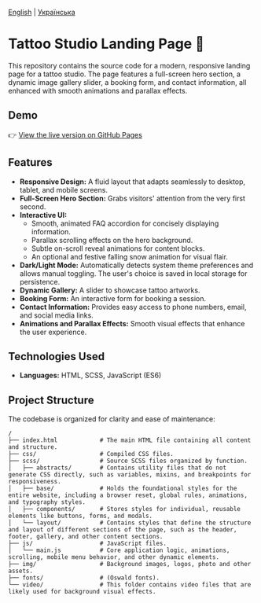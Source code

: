 [English](./README.md) | [Українська](./README.uk.md)

# Tattoo Studio Landing Page 🎨

This repository contains the source code for a modern, responsive landing page for a
tattoo studio. The page features a full-screen hero section, a dynamic image gallery
slider, a booking form, and contact information, all enhanced with smooth animations and
parallax effects.

## Demo

👉 [View the live version on GitHub Pages](https://niarosss.github.io/tatoo/)

## Features

- **Responsive Design:** A fluid layout that adapts seamlessly to desktop, tablet, and mobile screens.
- **Full-Screen Hero Section:** Grabs visitors' attention from the very first second.
- **Interactive UI:**
  - Smooth, animated FAQ accordion for concisely displaying information.
  - Parallax scrolling effects on the hero background.
  - Subtle on-scroll reveal animations for content blocks.
  - An optional and festive falling snow animation for visual flair.
- **Dark/Light Mode:** Automatically detects system theme preferences and allows manual toggling. The user's choice is saved in local storage for persistence.
- **Dynamic Gallery:** A slider to showcase tattoo artworks.
- **Booking Form:** An interactive form for booking a session.
- **Contact Information:** Provides easy access to phone numbers, email, and social media links.
- **Animations and Parallax Effects:** Smooth visual effects that enhance the user experience.

## Technologies Used

- **Languages:** HTML, SCSS, JavaScript (ES6)

## Project Structure

The codebase is organized for clarity and ease of maintenance:

```
/
├── index.html            # The main HTML file containing all content and structure.
├── css/                  # Compiled CSS files.
├── scss/                 # Source SCSS files organized by function.
│   ├── abstracts/        # Contains utility files that do not generate CSS directly, such as variables, mixins, and breakpoints for responsiveness.
│   ├── base/             # Holds the foundational styles for the entire website, including a browser reset, global rules, animations, and typography styles.
│   ├── components/       # Stores styles for individual, reusable elements like buttons, forms, and modals.
│   └── layout/           # Contains styles that define the structure and layout of different sections of the page, such as the header, footer, gallery, and other content sections.
├── js/                   # JavaScript files.
│   └── main.js           # Core application logic, animations, scrolling, mobile menu behavior, and other dynamic elements.
├── img/                  # Background images, logos, photo and other assets.
├── fonts/                # (Oswald fonts).
└── video/                # This folder contains video files that are likely used for background visual effects.
```
